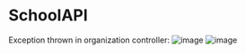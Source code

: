 # SchoolAPI

Exception thrown in organization controller:
![image](https://user-images.githubusercontent.com/20877734/118063252-b6369a80-b366-11eb-8c56-124d4701ebed.png)
![image](https://user-images.githubusercontent.com/20877734/118063360-f269fb00-b366-11eb-9ab4-db824014462d.png)
